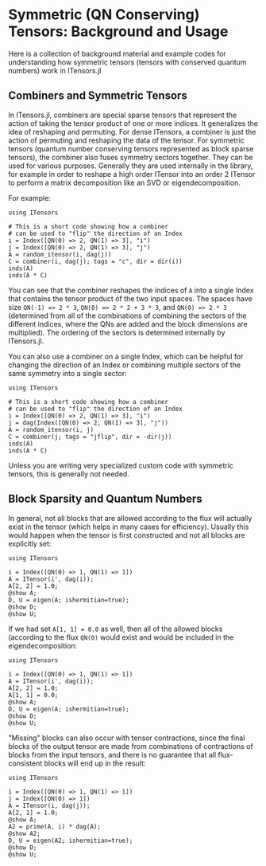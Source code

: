 # Symmetric (QN Conserving) Tensors: Background and Usage

Here is a collection of background material and example codes for understanding how symmetric tensors (tensors with conserved quantum numbers) work in ITensors.jl

## Combiners and Symmetric Tensors

In ITensors.jl, combiners are special sparse tensors that represent the action of taking the tensor product of one or more indices. It generalizes the idea of reshaping and permuting. For dense ITensors, a combiner is just the action of permuting and reshaping the data of the tensor. For symmetric tensors (quantum number conserving tensors represented as block sparse tensors), the combiner also fuses symmetry sectors together. They can be used for various purposes. Generally they are used internally in the library, for example in order to reshape a high order ITensor into an order 2 ITensor to perform a matrix decomposition like an SVD or eigendecomposition.

For example:
```@repl
using ITensors

# This is a short code showing how a combiner
# can be used to "flip" the direction of an Index
i = Index([QN(0) => 2, QN(1) => 3], "i")
j = Index([QN(0) => 2, QN(1) => 3], "j")
A = random_itensor(i, dag(j))
C = combiner(i, dag(j); tags = "c", dir = dir(i))
inds(A)
inds(A * C)
```
You can see that the combiner reshapes the indices of `A` into a single Index that contains the tensor product of the two input spaces. The spaces have size `QN(-1) => 2 * 3`, `QN(0) => 2 * 2 + 3 * 3`, and `QN(0) => 2 * 3` (determined from all of the combinations of combining the sectors of the different indices, where the QNs are added and the block dimensions are multiplied). The ordering of the sectors is determined internally by ITensors.jl.

You can also use a combiner on a single Index, which can be helpful for changing the direction of an Index or combining multiple sectors of the same symmetry into a single sector:
```@repl
using ITensors

# This is a short code showing how a combiner
# can be used to "flip" the direction of an Index
i = Index([QN(0) => 2, QN(1) => 3], "i")
j = dag(Index([QN(0) => 2, QN(1) => 3], "j"))
A = random_itensor(i, j)
C = combiner(j; tags = "jflip", dir = -dir(j))
inds(A)
inds(A * C)
```
Unless you are writing very specialized custom code with symmetric tensors, this is generally not needed.

## Block Sparsity and Quantum Numbers

In general, not all blocks that are allowed according to the flux will actually exist in the tensor (which helps in many cases for efficiency). Usually this would happen when the tensor is first constructed and not all blocks are explicitly set:
```@repl
using ITensors

i = Index([QN(0) => 1, QN(1) => 1])
A = ITensor(i', dag(i));
A[2, 2] = 1.0;
@show A;
D, U = eigen(A; ishermitian=true);
@show D;
@show U;
```
If we had set `A[1, 1] = 0.0` as well, then all of the allowed blocks (according to the flux `QN(0)` would exist and would be included in the eigendecomposition:
```@repl
using ITensors

i = Index([QN(0) => 1, QN(1) => 1])
A = ITensor(i', dag(i));
A[2, 2] = 1.0;
A[1, 1] = 0.0;
@show A;
D, U = eigen(A; ishermitian=true);
@show D;
@show U;
```
"Missing" blocks can also occur with tensor contractions, since the final blocks of the output tensor are made from combinations of contractions of blocks from the input tensors, and there is no guarantee that all flux-consistent blocks will end up in the result:
```@repl
using ITensors

i = Index([QN(0) => 1, QN(1) => 1])
j = Index([QN(0) => 1])
A = ITensor(i, dag(j));
A[2, 1] = 1.0;
@show A;
A2 = prime(A, i) * dag(A);
@show A2;
D, U = eigen(A2; ishermitian=true);
@show D;
@show U;
```

